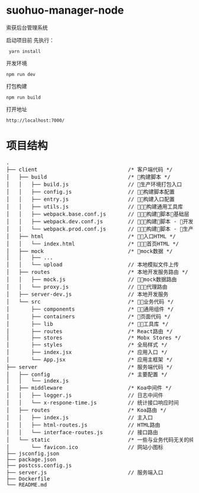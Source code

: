 # suohuo-manager-node
索获后台管理系统

启动项目前
先执行：
```
 yarn install
```
开发环境
```
npm run dev
```
打包构建
```
npm run build
```
打开地址
```
http://localhost:7000/
```

# 项目结构

<pre>
.
├── client                             /* 客户端代码 */
│   ├── build                          /* 构建脚本 */
│   │   ├── build.js                   // 生产环境打包入口
│   │   ├── config.js                  // 构建脚本配置
│   │   ├── entry.js                   // 构建入口配置
│   │   ├── utils.js                   // 构建通用工具库
│   │   ├── webpack.base.conf.js       // 构建脚本基础层
│   │   ├── webpack.dev.conf.js        // 构建脚本 - 开发环境
│   │   └── webpack.prod.conf.js       // 构建脚本 - 生产环境
│   ├── html                           /* 入口HTML */
│   │   └── index.html                 /* 首页HTML */
│   ├── mock                           /* mock数据 */
│   │   ├── ...
│   │   └── upload                     // 本地模拟文件上传
│   ├── routes                         /* 本地开发服务路由 */
│   │   ├── mock.js                    // mock数据路由
│   │   └── proxy.js                   // 代理路由
│   ├── server-dev.js                  // 本地开发服务
│   └── src                            /* 业务代码 */
│       ├── components                 /* 通用组件 */
│       ├── containers                 /* 页面代码 */
│       ├── lib                        /* 工具库 */
│       ├── routes                     /* React路由 */
│       ├── stores                     /* Mobx Stores */
│       ├── styles                     /* 全局样式 */
│       ├── index.jsx                  /* 应用入口 */
│       └── App.jsx                    /* 应用主框架 */
├── server                             /* 服务端代码 */
│   ├── config                         /* 主要配置 */
│   │   └── index.js
│   ├── middleware                     /* Koa中间件 */
│   │   ├── logger.js                  // 日志中间件
│   │   └── x-respone-time.js          // 统计接口响应时间
│   ├── routes                         /* Koa路由 */
│   │   ├── index.js                   // 主入口
│   │   ├── html-routes.js             // HTML路由
│   │   └── interface-routes.js        // 接口路由
│   └── static                         /* 一些与业务代码无关的纯静态文件，如favicon.ico, robots.txt */
│       └── favicon.ico                // 网站小图标
├── jsconfig.json
├── package.json
├── postcss.config.js
├── server.js                          // 服务端入口
├── Dockerfile
└── README.md
</pre>
